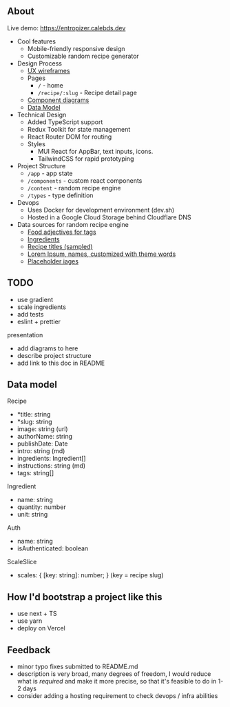 ## About

Live demo: https://entropizer.calebds.dev

- Cool features
  - Mobile-friendly responsive design
  - Customizable random recipe generator
- Design Process
  - [UX wireframes](https://drive.google.com/file/d/1pOgbSXbPwX7bsYZtMwsLaZoKTYr_KTly/view?usp=sharing)
  - Pages
    - `/` - home
    - `/recipe/:slug` - Recipe detail page
  - [Component diagrams](https://docs.google.com/presentation/d/1a7bsjx7QPOEvrrmIchEWJd6rpAe5lsPouJADmcMwwIw/edit?usp=sharing)
  - [Data Model](#data-model)
- Technical Design
  - Added TypeScript support
  - Redux Toolkit for state management
  - React Router DOM for routing
  - Styles
    - MUI React for AppBar, text inputs, icons.
    - TailwindCSS for rapid prototyping
- Project Structure
  - `/app` - app state
  - `/components` - custom react components
  - `/content` - random recipe engine
  - `/types` - type definition
- Devops
  - Uses Docker for development environment (dev.sh)
  - Hosted in a Google Cloud Storage behind Cloudflare DNS
- Data sources for random recipe engine
  - [Food adjectives for tags](https://englishstudyhere-com.cdn.ampproject.org/c/s/englishstudyhere.com/grammar/adjectives/food-adjectives-list-of-food-adjectives/amp/)
  - [Ingredients](https://github.com/schollz/food-identicon/blob/master/ingredients.txt)
  - [Recipe titles (sampled)](https://github.com/dpapathanasiou/recipes)
  - [Lorem Ipsum, names, customized with theme words](https://github.com/dejavu1987/jabber)
  - [Placeholder iages](https://www.placeholder.com/)

## TODO
- use gradient
- scale ingredients
- add tests
- eslint + prettier

presentation
- add diagrams to here
- describe project structure
- add link to this doc in README

## Data model

Recipe
- *title: string
- *slug: string
- image: string (url)
- authorName: string
- publishDate: Date
- intro: string (md)
- ingredients: Ingredient[]
- instructions: string (md)
- tags: string[]

Ingredient
- name: string
- quantity: number
- unit: string

Auth
- name: string
- isAuthenticated: boolean

ScaleSlice
- scales: { [key: string]: number; } (key = recipe slug)

## How I'd bootstrap a project like this
- use next + TS
- use yarn
- deploy on Vercel

## Feedback
- minor typo fixes submitted to README.md
- description is very broad, many degrees of freedom, I would reduce what is _required_ and make it more precise, so that it's feasible to do in 1-2 days
- consider adding a hosting requirement to check devops / infra abilities